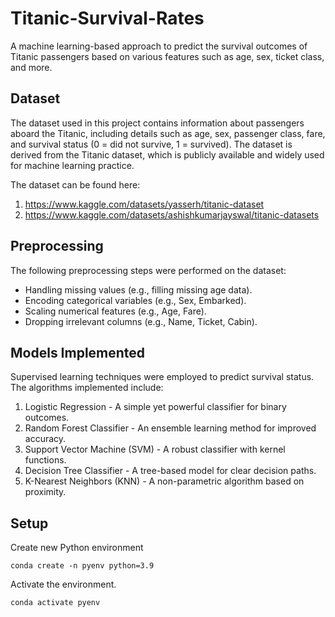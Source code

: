 # Titanic-Survival-Rates


A machine learning-based approach to predict the survival outcomes of Titanic passengers based on various features such as age, sex, ticket class, and more.

## Dataset


The dataset used in this project contains information about passengers aboard the Titanic, including details such as age, sex, passenger class, fare, and survival status (0 = did not survive, 1 = survived). The dataset is derived from the Titanic dataset, which is publicly available and widely used for machine learning practice.

The dataset can be found here:

1. https://www.kaggle.com/datasets/yasserh/titanic-dataset
2. https://www.kaggle.com/datasets/ashishkumarjayswal/titanic-datasets

## Preprocessing

The following preprocessing steps were performed on the dataset:

- Handling missing values (e.g., filling missing age data).
- Encoding categorical variables (e.g., Sex, Embarked).
- Scaling numerical features (e.g., Age, Fare).
- Dropping irrelevant columns (e.g., Name, Ticket, Cabin).

## Models Implemented


Supervised learning techniques were employed to predict survival status. The algorithms implemented include:

1. Logistic Regression - A simple yet powerful classifier for binary outcomes.
2. Random Forest Classifier - An ensemble learning method for improved accuracy.
3. Support Vector Machine (SVM) - A robust classifier with kernel functions.
4. Decision Tree Classifier - A tree-based model for clear decision paths.
5. K-Nearest Neighbors (KNN) - A non-parametric algorithm based on proximity.

## Setup
Create new Python environment
```
conda create -n pyenv python=3.9
```
Activate the environment.
```
conda activate pyenv
```
